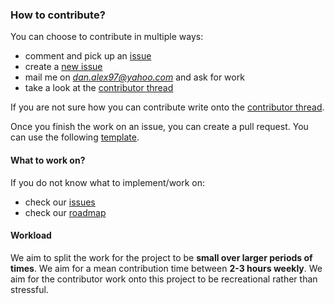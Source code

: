 ### How to contribute?

You can choose to contribute in multiple ways:
- comment and pick up an [issue](https://github.com/danalex97/Speer/issues)
- create a [new issue](templates.md)
- mail me on *dan.alex97@yahoo.com* and ask for work
- take a look at the [contributor thread](https://github.com/danalex97/Speer/issues/33)

If you are not sure how you can contribute write onto the [contributor thread](https://github.com/danalex97/Speer/issues/33).

Once you finish the work on an issue, you can create a pull request. You can use the following [template](templates.md).

#### What to work on?

If you do not know what to implement/work on:
- check our [issues](https://github.com/danalex97/Speer/issues)
- check our [roadmap](roadmap.md)

#### Workload

We aim to split the work for the project to be **small over larger periods of times**. We aim for a mean contribution time between **2-3 hours weekly**. We aim for the contributor work onto this project to be recreational rather than stressful.
